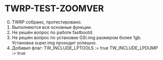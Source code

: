  # TWRP-TEST-ZOOMVER
0. TWRP собрано, протестировано.
1. Выполняются все основные функции.
2. Не решён вопрос по работе fastbootd.
3. Не решён вопрос по установке GSI.img размером более 1gb. Установка super.img проходит успешно.
4. Добавил флаг:
TW_INCLUDE_LPTOOLS := true
TW_INCLUDE_LPDUMP := true
